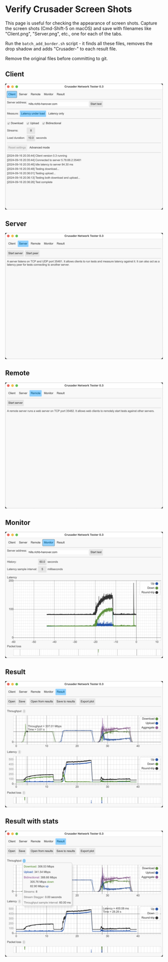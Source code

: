 # Verify Crusader Screen Shots

This page is useful for checking the appearance of screen shots.
Capture the screen shots (Cmd-Shift-5 on macOS) and save with filenames
like "Client.png", "Server.png", etc., one for each of the tabs.

Run the `batch_add_border.sh` script - it finds all these files,
removes the drop shadow and adds "Crusader-" to each result file.

Remove the original files before committing to git.

## Client
![Options](./Crusader-Client.png)

## Server
![Options](./Crusader-Server.png)

## Remote
![Options](./Crusader-Remote.png)

## Monitor
![Options](./Crusader-Monitor.png)

## Result
![Options](./Crusader-Result.png)

## Result with stats
![Options](./Crusader-Result-with-stats.png)

